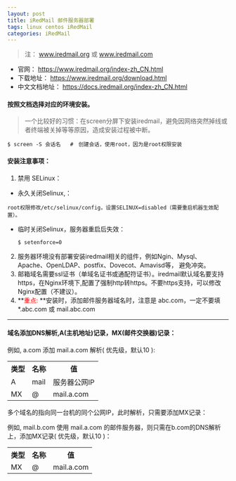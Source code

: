 ```yaml
---
layout: post
title: iRedMail 邮件服务器部署
tags: linux centos iRedMail
categories: iRedMail 
---
```


<style type="text/css">
    dd{text-indent: 20px}
</style>

> 注： www.iredmail.org 或 www.iredmail.com  

* 官网： https://www.iredmail.org/index-zh_CN.html
* 下载地址： https://www.iredmail.org/download.html
* 中文文档地址： https://docs.iredmail.org/index-zh_CN.html  

#### 按照文档选择对应的环境安装。

> 一个比较好的习惯：在screen分屏下安装iredmail，避免因网络突然掉线或者终端被关掉等等原因，造成安装过程被中断。  

``` shell
$ screen -S 会话名   #　创建会话，使用root，因为是root权限安装
```

#### 安装注意事项：

1. 禁用 SELinux：
  * 永久关闭Selinux,：  
  ```shell
  root权限修改/etc/selinux/config，设置SELINUX=disabled（需要重启机器生效配置）。
  ```
  * 临时关闭Selinux，服务器重启后失效：
    ```shell
    $ setenforce=0 
    ```
2. 服务器环境没有部署安装iredmail相关的组件，例如Ngin、Mysql、Apache、OpenLDAP、postfix、Dovecot、Amavisd等， 避免冲突。
3. 邮箱域名需要ssl证书（单域名证书或通配符证书）。iredmail默认域名要支持https，在Nginx环境下,配置了强制http转https。不要https支持，可以修改Nginx配置（不建议）。
4. **<span style="color:red">重点: </span>**安装时，添加邮件服务器域名时，注意是 abc.com，一定不要填 *.abc.com 或 mail.abc.com

----------
#### 域名添加DNS解析,A(主机地址)记录，MX(邮件交换器)记录：
例如, a.com 添加 mail.a.com 解析( 优先级，默认10 ):  
<table>
    <tr>
        <th>类型</th>
        <th>名称</th>
        <th>值</th>
    </tr>
    <tr>
        <td>A</td>
        <td>mail</td>
        <td>服务器公网IP</td>
    </tr>
    <tr>
        <td>MX</td>
        <td>@</td>
        <td>mail.a.com</td>
    </tr>    
</table>

多个域名的指向同一台机的同个公网IP，此时解析，只需要添加MX记录：

例如, mail.b.com 使用 mail.a.com 的邮件服务器，则只需在b.com的DNS解析上，添加MX记录( 优先级，默认10 )：
<table>
    <tr>
        <th>类型</th>
        <th>名称</th>
        <th>值</th>
    </tr>
    <tr>
        <td>MX</td>
        <td>@</td>
        <td>mail.a.com</td>
    </tr>    
</table>


